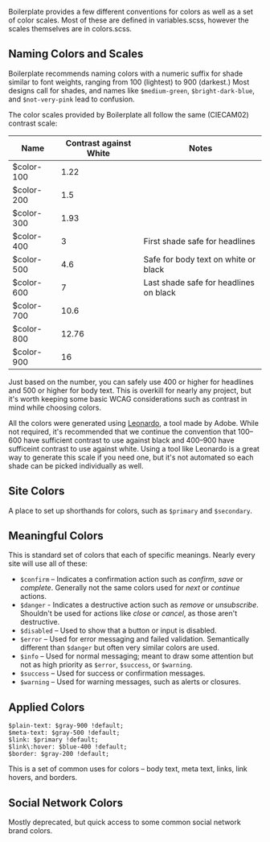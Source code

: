 Boilerplate provides a few different conventions for colors as well as a set of color scales. Most of these are defined in variables.scss, however the scales themselves are in colors.scss.

## Naming Colors and Scales

Boilerplate recommends naming colors with a numeric suffix for shade similar to font weights, ranging from 100 (lightest) to 900 (darkest.) Most designs call for shades, and names like `$medium-green`, `$bright-dark-blue`, and `$not-very-pink` lead to confusion.

The color scales provided by Boilerplate all follow the same (CIECAM02) contrast scale:

<table>
    <thead>
        <tr><th>Name</th><th>Contrast against White</th><th>Notes</th></tr>
    </thead>
    <tbody>
        <tr><td>$color-100</td><td>1.22</td></tr>
        <tr><td>$color-200</td><td>1.5</td></tr>
        <tr><td>$color-300</td><td>1.93</td></tr>
        <tr><td>$color-400</td><td>3</td><td>First shade safe for headlines</td></tr>
        <tr><td>$color-500</td><td>4.6</td><td>Safe for body text on white or black</td></tr>
        <tr><td>$color-600</td><td>7</td><td>Last shade safe for headlines on black</td></tr>
        <tr><td>$color-700</td><td>10.6</td></tr>
        <tr><td>$color-800</td><td>12.76</td></tr>
        <tr><td>$color-900</td><td>16</td></tr>
    </tbody>
</table>

Just based on the number, you can safely use 400 or higher for headlines and 500 or higher for body text. This is overkill for nearly any project, but it's worth keeping some basic WCAG considerations such as contrast in mind while choosing colors.

All the colors were generated using [Leonardo](https://leonardocolor.io/), a tool made by Adobe. While not required, it's recommended that we continue the convention that 100–600 have sufficient contrast to use against black and  400–900 have sufficeint contrast to use against white. Using a tool like Leonardo is a great way to generate this scale if you need one, but it's not automated so each shade can be picked individually as well.



## Site Colors

A place to set up shorthands for colors, such as `$primary` and `$secondary`.


## Meaningful Colors

This is standard set of colors that each of specific meanings. Nearly every site will use all of these:

* `$confirm` – Indicates a confirmation action such as _confirm_, _save_ or _complete_. Generally not the same colors used for _next_ or _continue_ actions.
* `$danger` - Indicates a destructive action such as _remove_ or _unsubscribe_. Shouldn't be used for actions like _close_ or _cancel_, as those aren't destructive.
* `$disabled` – Used to show that a button or input is disabled.
* `$error` – Used for error messaging and failed validation. Semantically different than `$danger` but often very similar colors are used.
* `$info` – Used for normal messaging; meant to draw some attention but not as high priority as `$error`, `$success`, or `$warning`.
* `$success` – Used for success or confirmation messages.
* `$warning` – Used for warning messages, such as alerts or closures.


## Applied Colors

```
$plain-text: $gray-900 !default;
$meta-text: $gray-500 !default;
$link: $primary !default;
$link\:hover: $blue-400 !default;
$border: $gray-200 !default;
```

This is a set of common uses for colors – body text, meta text, links, link hovers, and borders.

## Social Network Colors

Mostly deprecated, but quick access to some common social network brand colors.
